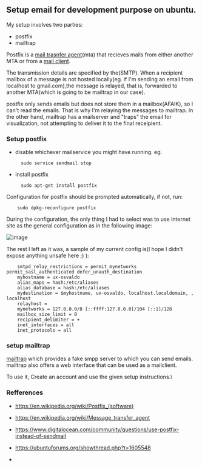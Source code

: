 ## Setup email for development purpose on ubuntu.

My setup involves two parties:

 - postfix
 - mailtrap
 
Postfix is a [mail trasnfer agent](https://en.wikipedia.org/wiki/Message_transfer_agent)(mta) that recieves mails
from either another MTA or from a [mail client](https://en.wikipedia.org/wiki/Email_client).

The transmission details are specified by the(SMTP). When a
recipient mailbox of a message is not hosted locally(eg. if I'm sending an email from localhost to gmail.com),the message is relayed, that is, forwarded to another MTA(which is going 
to be mailtrap in our case).

postfix only sends emails but does not store them in a mailbox(AFAIK), so I can't read the emails. That is why I'm relaying the messages to mailtrap.
In the other hand, mailtrap has a mailserver and "traps" the email for visualization, not attempting to deliver it to the final receipient.

### Setup postfix
- disable whichever mailservice you might have running. eg.

        sudo service sendmail stop
        
- install postfix

        sudo apt-get install postfix

Configuration for postfix should be prompted automatically, if not, run:

        sudo dpkg-reconfigure postfix
        
During the configuration, the only thing I had to select was to use internet site as the general configuration as in the following image:

![image](https://i.postimg.cc/Wp6mpmqm/Selection-083.png)

The rest I left as it was, a sample of my current config is(I hope I didn't expose anything unsafe here ;) ):

        smtpd_relay_restrictions = permit_mynetworks permit_sasl_authenticated defer_unauth_destination
        myhostname = ux-osvaldo
        alias_maps = hash:/etc/aliases
        alias_database = hash:/etc/aliases
        mydestination = $myhostname, ux-osvaldo, localhost.localdomain, , localhost
        relayhost =
        mynetworks = 127.0.0.0/8 [::ffff:127.0.0.0]/104 [::1]/128
        mailbox_size_limit = 0
        recipient_delimiter = +
        inet_interfaces = all
        inet_protocols = all
        
        
### setup mailtrap

[mailtrap](https://mailtrap.io) which provides a fake smpp server to which you can send emails.
mailtrap also offers a web interface that can be used as a mailclient.

To use it, Create an account and use the given setup instructions.\

### Refferences

- https://en.wikipedia.org/wiki/Postfix_(software)

- https://en.wikipedia.org/wiki/Message_transfer_agent

- https://www.digitalocean.com/community/questions/use-postfix-instead-of-sendmail

- https://ubuntuforums.org/showthread.php?t=1605548

- 
